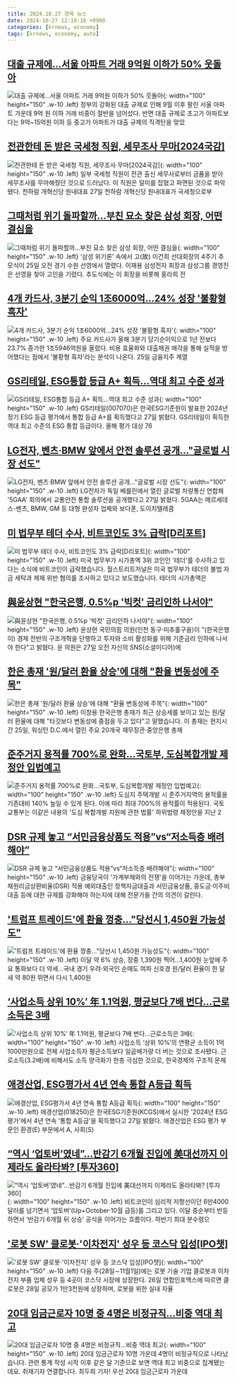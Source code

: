 ```yaml
---
title: 2024.10.27 경제 뉴스
date: 2024-10-27 12:10:16 +0900
categories: [krnews, economy]
tags: [krnews, economy, auto]
---
```

## [대출 규제에…서울 아파트 거래 9억원 이하가 50% 웃돌아](https://n.news.naver.com/mnews/article/011/0004407477)

![대출 규제에…서울 아파트 거래 9억원 이하가 50% 웃돌아](https://mimgnews.pstatic.net/image/origin/011/2024/10/27/4407477.jpg?type=nf220_150){: width="100" height="150" .w-10 .left}
정부의 강화된 대출 규제로 인해 9월 이후 팔린 서울 아파트 가운데 9억 원 이하 거래 비중이 절반을 넘어섰다. 반면 대출 규제로 초고가 아파트보다는 9억~15억원 이하 등 중고가 아파트가 대출 규제의 직격탄을 맞았

## [전관한테 돈 받은 국세청 직원, 세무조사 무마[2024국감]](https://n.news.naver.com/mnews/article/018/0005869776)

![전관한테 돈 받은 국세청 직원, 세무조사 무마[2024국감]](https://mimgnews.pstatic.net/image/origin/018/2024/10/27/5869776.jpg?type=nf220_150){: width="100" height="150" .w-10 .left}
일부 국세청 직원이 전관 출신 세무사로부터 금품을 받아 세무조사를 무마해줬던 것으로 드러났다. 이 직원은 덜미를 잡혔고 파면된 것으로 파악됐다. 천하람 개혁신당 원내대표 27일 천하람 개혁신당 원내대표가 국세청으로부

## [그때처럼 위기 돌파할까…부친 묘소 찾은 삼성 회장, 어떤 결심을](https://n.news.naver.com/mnews/article/009/0005385702)

![그때처럼 위기 돌파할까…부친 묘소 찾은 삼성 회장, 어떤 결심을](https://mimgnews.pstatic.net/image/origin/009/2024/10/26/5385702.jpg?type=nf220_150){: width="100" height="150" .w-10 .left}
‘삼성 위기론’ 속에서 고(故) 이건희 선대회장의 4주기 추모식이 25일 오전 경기 수원 선영에서 열렸다. 이재용 삼성전자 회장과 삼성그룹 경영진은 선영을 찾아 고인을 기렸다. 추도식에는 이 회장을 비롯해 홍라희 전

## [4개 카드사, 3분기 순익 1조6000억…24% 성장 '불황형 흑자'](https://n.news.naver.com/mnews/article/008/0005105872)

![4개 카드사, 3분기 순익 1조6000억…24% 성장 '불황형 흑자'](https://mimgnews.pstatic.net/image/origin/008/2024/10/27/5105872.jpg?type=nf220_150){: width="100" height="150" .w-10 .left}
주요 카드사가 올해 3분기 당기순이익으로 1년 전보다 23.7% 증가한 1조5946억원을 올렸다. 비용 효율화와 대출채권 매각을 통해 실적을 방어했다는 점에서 '불황형 흑자'라는 분석이 나온다. 25일 금융지주 계열

## [GS리테일, ESG통합 등급 A+ 획득…역대 최고 수준 성과](https://n.news.naver.com/mnews/article/421/0007870145)

![GS리테일, ESG통합 등급 A+ 획득…역대 최고 수준 성과](https://mimgnews.pstatic.net/image/origin/421/2024/10/27/7870145.jpg?type=nf220_150){: width="100" height="150" .w-10 .left}
GS리테일(007070)은 한국ESG기준원이 발표한 2024년 정기 ESG 등급 평가에서 통합 등급 A+를 획득했다고 27일 밝혔다. GS리테일이 획득한 역대 최고 수준의 ESG 통합 등급이다. 올해 평가 대상 76

## [LG전자, 벤츠·BMW 앞에서 안전 솔루션 공개…"글로벌 시장 선도"](https://n.news.naver.com/mnews/article/008/0005105941)

![LG전자, 벤츠·BMW 앞에서 안전 솔루션 공개…"글로벌 시장 선도"](https://mimgnews.pstatic.net/image/origin/008/2024/10/27/5105941.jpg?type=nf220_150){: width="100" height="150" .w-10 .left}
LG전자가 독일 베를린에서 열린 글로벌 차량통신 연합체 '5GAA' 회의에서 교통안전 통합 솔루션을 공개했다고 27일 밝혔다. 5GAA는 메르세데스-벤츠, BMW, GM 등 대형 완성차 업체와 보다폰, 도이치텔레콤

## [미 법무부 테더 수사, 비트코인도 3% 급락[D리포트]](https://n.news.naver.com/mnews/article/055/0001200786)

![미 법무부 테더 수사, 비트코인도 3% 급락[D리포트]](https://mimgnews.pstatic.net/image/origin/055/2024/10/26/1200786.jpg?type=nf220_150){: width="100" height="150" .w-10 .left}
미국 법무부가 시가총액 3위 코인인 '테더'를 수사하고 있다는 소식에 비트코인이 급락했습니다. 월스트리트저널은 미국 법무부가 테더의 불법 자금 세탁과 제재 위반 혐의를 조사하고 있다고 보도했습니다. 테더의 시가총액은

## [與윤상현 "한국은행, 0.5%p '빅컷' 금리인하 나서야"](https://n.news.naver.com/mnews/article/008/0005105911)

![與윤상현 "한국은행, 0.5%p '빅컷' 금리인하 나서야"](https://mimgnews.pstatic.net/image/origin/008/2024/10/27/5105911.jpg?type=nf220_150){: width="100" height="150" .w-10 .left}
윤상현 국민의힘 의원(인천 동구·미추홀구을)이 "(한국은행이) 경제 전반의 구조개혁을 단행하고 투자와 소비 활성화를 위해 기준금리 인하에 나서야 한다"고 밝혔다. 윤 의원은 27일 오전 자신의 SNS(소셜미디어)에

## [한은 총재 '원/달러 환율 상승'에 대해 "환율 변동성에 주목"](https://n.news.naver.com/mnews/article/214/0001382581)

![한은 총재 '원/달러 환율 상승'에 대해 "환율 변동성에 주목"](https://mimgnews.pstatic.net/image/origin/214/2024/10/26/1382581.jpg?type=nf220_150){: width="100" height="150" .w-10 .left}
이창용 한국은행 총재가 최근 상승세를 보이고 있는 원/달러 환율에 대해 "타깃보다 변동성에 중점을 두고 있다"고 말했습니다. 이 총재는 현지시간 25일, 워싱턴 D.C.에서 열린 주요 20개국 재무장관·중앙은행 총재

## [준주거지 용적률 700%로 완화…국토부, 도심복합개발 제정안 입법예고](https://n.news.naver.com/mnews/article/008/0005105930)

![준주거지 용적률 700%로 완화…국토부, 도심복합개발 제정안 입법예고](https://mimgnews.pstatic.net/image/origin/008/2024/10/27/5105930.jpg?type=nf220_150){: width="100" height="150" .w-10 .left}
도심지 주택개발 시 준주거지역의 용적률을 기존대비 140% 높일 수 있게 된다. 이에 따라 최대 700%의 용적률이 적용된다. 국토교통부는 이같은 내용의 '도심 복합개발 지원에 관한 법률' 하위법령 제정안을 지난 2

## [DSR 규제 놓고 “서민금융상품도 적용”vs“저소득층 배려해야”](https://n.news.naver.com/mnews/article/014/0005258616)

![DSR 규제 놓고 “서민금융상품도 적용”vs“저소득층 배려해야”](https://mimgnews.pstatic.net/image/origin/014/2024/10/26/5258616.jpg?type=nf220_150){: width="100" height="150" .w-10 .left}
금융당국이 '가계부채와의 전쟁'을 이어가는 가운데, 총부채원리금상환비율(DSR) 적용 예외대출인 정책자금대출과 서민금융상품, 중도금·이주비대출 등에 대한 규제를 강화해야 하는지에 대해 전문가들 간의 의견이 갈린다.

## ['트럼프 트레이드'에 환율 껑충…"당선시 1,450원 가능성도"](https://n.news.naver.com/mnews/article/001/0015008579)

!['트럼프 트레이드'에 환율 껑충…"당선시 1,450원 가능성도"](https://mimgnews.pstatic.net/image/origin/001/2024/10/27/15008579.jpg?type=nf220_150){: width="100" height="150" .w-10 .left}
이달 약 6% 상승, 장중 1,390원 찍어…1,400원 눈앞에 주요 통화보다 더 약세…국내 경기 우려·외국인 순매도 여파 신호경 원/달러 환율이 한 달 새 약 80원 뛰면서 다시 1,400원

## [‘사업소득 상위 10%’ 年 1.1억원, 평균보다 7배 번다…근로소득은 3배](https://n.news.naver.com/mnews/article/016/0002379376)

![‘사업소득 상위 10%’ 年 1.1억원, 평균보다 7배 번다…근로소득은 3배](https://mimgnews.pstatic.net/image/origin/016/2024/10/27/2379376.jpg?type=nf220_150){: width="100" height="150" .w-10 .left}
사업소득 ‘상위 10%’의 연평균 소득이 1억1000만원으로 전체 사업소득자 평균소득보다 일곱배가량 더 버는 것으로 조사됐다. 근로소득(3.2배)에 비해서도 소득 양극화가 한층 극심한 것으로, 한국경제의 구조적 문제

## [애경산업, ESG평가서 4년 연속 통합 A등급 획득](https://n.news.naver.com/mnews/article/421/0007870157)

![애경산업, ESG평가서 4년 연속 통합 A등급 획득](https://mimgnews.pstatic.net/image/origin/421/2024/10/27/7870157.jpg?type=nf220_150){: width="100" height="150" .w-10 .left}
애경산업(018250)은 한국ESG기준원(KCGS)에서 실시한 '2024년 ESG 평가'에서 4년 연속 '통합 A등급'을 획득했다고 27일 밝혔다. 애경산업은 ESG 평가 부문인 환경(E) 부문에서 A, 사회(S)

## [“역시 ‘업토버’였네”…반감기 6개월 진입에 美대선까지 이제라도 올라타봐? [투자360]](https://n.news.naver.com/mnews/article/016/0002379365)

![“역시 ‘업토버’였네”…반감기 6개월 진입에 美대선까지 이제라도 올라타봐? [투자360]](https://mimgnews.pstatic.net/image/origin/016/2024/10/27/2379365.jpg?type=nf220_150){: width="100" height="150" .w-10 .left}
비트코인이 심리적 저항선이던 6만4000달러를 넘기면서 ‘업토버’(Up+October·10월 급등)를 그리고 있다. 이달 중순부터 반등하면서 ‘반감기 6개월 뒤 상승’ 공식을 이어가는 흐름이다. 하반기 최대 분수령으

## ['로봇 SW' 클로봇·'이차전지' 성우 등 코스닥 입성[IPO챗]](https://n.news.naver.com/mnews/article/001/0015007821)

!['로봇 SW' 클로봇·'이차전지' 성우 등 코스닥 입성[IPO챗]](https://mimgnews.pstatic.net/image/origin/001/2024/10/26/15007821.jpg?type=nf220_150){: width="100" height="150" .w-10 .left}
다음 주(28일∼11월1일)에는 로봇 기술 기업 클로봇과 이차전지 부품 업체 성우 등 4곳이 코스닥 시장에 상장한다. 26일 연합인포맥스에 따르면 클로봇은 28일 공모가 1만3천원에 상장하며, 로봇을 위한 실내 자율

## [20대 임금근로자 10명 중 4명은 비정규직...비중 역대 최고](https://n.news.naver.com/mnews/article/052/0002105363)

![20대 임금근로자 10명 중 4명은 비정규직...비중 역대 최고](https://mimgnews.pstatic.net/image/origin/052/2024/10/27/2105363.jpg?type=nf220_150){: width="100" height="150" .w-10 .left}
20대 임금근로자 10명 가운데 4명이 비정규직으로 나타났습니다. 관련 통계 작성 시작 이후 같은 달 기준으로 보면 역대 최고 비중으로 집계됐는데요. 취재기자 연결합니다. 최두희 기자! 우선 20대 임금근로자 가운데

